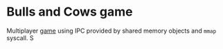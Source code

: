 # Bulls and Cows game 


Multiplayer [game](https://en.wikipedia.org/wiki/Bulls_and_cows) using IPC provided by shared memory objects and `mmap` syscall. S